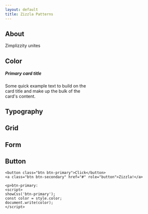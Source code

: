 ```yaml
---
layout: default
title: Zizzla Patterns
---
```

<script src="https://ajax.googleapis.com/ajax/libs/jquery/3.3.1/jquery.min.js"></script>
<script>
  function showCss(attribute) {
    const element = document.querySelector(attribute)
    return style = getComputedStyle(element)
    //console.log(style)
    //return style
  }
</script>

## About
Zimplizzity unites

## Color

<div class="card text-white bg-primary mb-3" style="max-width: 18rem;">
  <!--div class="card-header">Header</div-->
  <div class="card-body">
    <h5 class="card-title">Primary card title</h5>
    <p class="card-text">Some quick example text to build on the card title and make up the bulk of the card's content.</p>
  </div>
</div>
<script>
var style = showCss('.bg-primary');
const color = style.color;
document.write(color);
</script>

## Typography

## Grid

## Form

## Button
```html_example
<button class="btn btn-primary">Click</button>
<a class="btn btn-secondary" href="#" role="button">Zizzla!</a>

<p>btn-primary:
<script>
showCss('btn-primary');
const color = style.color;
document.write(color);
</script>
```
